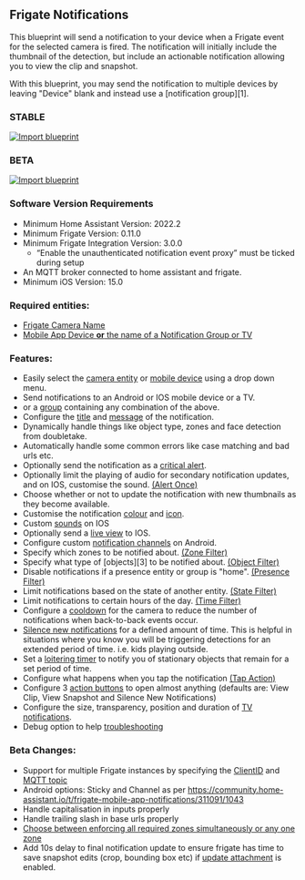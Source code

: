 ## Frigate Notifications

This blueprint will send a notification to your device when a Frigate event for the selected camera is fired. The notification will initially include the thumbnail of the detection, but include an actionable notification allowing you to view the clip and snapshot.

With this blueprint, you may send the notification to multiple devices by leaving "Device" blank and instead use a [notification group][1].

### STABLE 
[![Import blueprint](https://my.home-assistant.io/badges/blueprint_import.svg)](https://my.home-assistant.io/redirect/blueprint_import/?blueprint_url=https://github.com/SgtBatten/HA_blueprints/blob/main/Frigate_Camera_Notifications/Stable.yaml)

### BETA
[![Import blueprint](https://my.home-assistant.io/badges/blueprint_import.svg)](https://my.home-assistant.io/redirect/blueprint_import/?blueprint_url=https://github.com/SgtBatten/HA_blueprints/blob/main/Frigate_Camera_Notifications/Beta.yaml)

### Software Version Requirements

- Minimum Home Assistant Version: 2022.2
- Minimum Frigate Version: 0.11.0
- Minimum Frigate Integration Version: 3.0.0
  - “Enable the unauthenticated notification event proxy” must be ticked during setup
- An MQTT broker connected to home assistant and frigate.
- Minimum iOS Version: 15.0

### Required entities:

- [Frigate Camera Name](https://github.com/SgtBatten/HA_blueprints/blob/doc_updates/Frigate_Camera_Notifications/Guide:%20Configuration%20Options.md#frigate-camera)
- [Mobile App Device **or** the name of a Notification Group or TV](https://github.com/SgtBatten/HA_blueprints/blob/doc_updates/Frigate_Camera_Notifications/Guide:%20Configuration%20Options.md#notify-device-and-notify-grouptv)

### Features:
    
- Easily select the [camera entity](https://github.com/SgtBatten/HA_blueprints/blob/doc_updates/Frigate_Camera_Notifications/Guide:%20Configuration%20Options.md#frigate-camera) or [mobile device](https://github.com/SgtBatten/HA_blueprints/blob/doc_updates/Frigate_Camera_Notifications/Guide:%20Configuration%20Options.md#mobile-device) using a drop down menu.
- Send notifications to an Android or IOS mobile device or a TV.
 - or a [group](https://github.com/SgtBatten/HA_blueprints/blob/doc_updates/Frigate_Camera_Notifications/Guide:%20Configuration%20Options.md#notification-group-or-androidfire-tv) containing any combination of the above.
- Configure the [title](https://github.com/SgtBatten/HA_blueprints/blob/doc_updates/Frigate_Camera_Notifications/Guide:%20Configuration%20Options.md#title) and [message](https://github.com/SgtBatten/HA_blueprints/blob/doc_updates/Frigate_Camera_Notifications/Guide:%20Configuration%20Options.md#message) of the notification. 
- Dynamically handle things like object type, zones and face detection from doubletake.
- Automatically handle some common errors like case matching and bad urls etc.
- Optionally send the notification as a [critical alert](https://github.com/SgtBatten/HA_blueprints/blob/doc_updates/Frigate_Camera_Notifications/Guide:%20Configuration%20Options.md#critical).
- Optionally limit the playing of audio for secondary notification updates, and on IOS, customise the sound. [(Alert Once)](https://github.com/SgtBatten/HA_blueprints/blob/doc_updates/Frigate_Camera_Notifications/Guide:%20Configuration%20Options.md#alert-once)
- Choose whether or not to update the notification with new thumbnails as they become available.
- Customise the notification [colour](https://github.com/SgtBatten/HA_blueprints/blob/doc_updates/Frigate_Camera_Notifications/Guide:%20Configuration%20Options.md#colour) and [icon](https://github.com/SgtBatten/HA_blueprints/blob/doc_updates/Frigate_Camera_Notifications/Guide:%20Configuration%20Options.md#icon).
- Custom [sounds](https://github.com/SgtBatten/HA_blueprints/blob/doc_updates/Frigate_Camera_Notifications/Guide:%20Configuration%20Options.md#sound-ios) on IOS
- Optionally send a [live view](https://github.com/SgtBatten/HA_blueprints/blob/doc_updates/Frigate_Camera_Notifications/Guide:%20Configuration%20Options.md#live-view-ios) to IOS.
- Configure custom [notification channels](https://github.com/SgtBatten/HA_blueprints/blob/doc_updates/Frigate_Camera_Notifications/Guide:%20Configuration%20Options.md#channel-android) on Android.
- Specify which zones to be notified about. [(Zone Filter)](https://github.com/SgtBatten/HA_blueprints/blob/doc_updates/Frigate_Camera_Notifications/Guide:%20Configuration%20Options.md#zone-filter)
- Specify what type of [objects][3] to be notified about. [(Object Filter)](https://github.com/SgtBatten/HA_blueprints/blob/doc_updates/Frigate_Camera_Notifications/Guide:%20Configuration%20Options.md#object-filter)
- Disable notifications if a presence entity or group is "home". [(Presence Filter)](https://github.com/SgtBatten/HA_blueprints/blob/doc_updates/Frigate_Camera_Notifications/Guide:%20Configuration%20Options.md#presence-filter)
- Limit notifications based on the state of another entity. [(State Filter)](https://github.com/SgtBatten/HA_blueprints/blob/doc_updates/Frigate_Camera_Notifications/Guide:%20Configuration%20Options.md#state-filter)
- Limit notifications to certain hours of the day. [(Time Filter)](https://github.com/SgtBatten/HA_blueprints/blob/doc_updates/Frigate_Camera_Notifications/Guide:%20Configuration%20Options.md#zone-filter)
- Configure a [cooldown](https://github.com/SgtBatten/HA_blueprints/blob/doc_updates/Frigate_Camera_Notifications/Guide:%20Configuration%20Options.md#cooldown) for the camera to reduce the number of notifications when back-to-back events occur.
- [Silence new notifications](https://github.com/SgtBatten/HA_blueprints/blob/doc_updates/Frigate_Camera_Notifications/Guide:%20Configuration%20Options.md#silence-timer) for a defined amount of time. This is helpful in situations where you know you will be triggering detections for an extended period of time. i.e. kids playing outside.
- Set a [loitering timer](https://github.com/SgtBatten/HA_blueprints/blob/doc_updates/Frigate_Camera_Notifications/Guide:%20Configuration%20Options.md#loitering) to notify you of stationary objects that remain for a set period of time.
- Configure what happens when you tap the notification [(Tap Action)](https://github.com/SgtBatten/HA_blueprints/blob/doc_updates/Frigate_Camera_Notifications/Guide:%20Configuration%20Options.md#tap-action)
- Configure 3 [action buttons](https://github.com/SgtBatten/HA_blueprints/blob/doc_updates/Frigate_Camera_Notifications/Guide:%20Configuration%20Options.md#action-buttons) to open almost anything (defaults are: View Clip, View Snapshot and Silence New Notifications)
- Configure the size, transparency, position and duration of [TV notifications](https://github.com/SgtBatten/HA_blueprints/blob/doc_updates/Frigate_Camera_Notifications/Guide:%20Configuration%20Options.md#tv-options).
- Debug option to help [troubleshooting](https://github.com/SgtBatten/HA_blueprints/blob/doc_updates/Frigate_Camera_Notifications/Guide:%20Configuration%20Options.md#troubleshooting)

### Beta Changes:
- Support for multiple Frigate instances by specifying the [ClientID](https://github.com/SgtBatten/HA_blueprints/blob/doc_updates/Frigate_Camera_Notifications/Guide:%20Configuration%20Options.md#client-id) and [MQTT topic](https://github.com/SgtBatten/HA_blueprints/blob/doc_updates/Frigate_Camera_Notifications/Guide:%20Configuration%20Options.md#mqtt-topic)
- Android options: Sticky and Channel as per https://community.home-assistant.io/t/frigate-mobile-app-notifications/311091/1043
- Handle capitalisation in inputs properly
- Handle trailing slash in base urls properly
- [Choose between enforcing all required zones simultaneously or any one zone](https://github.com/SgtBatten/HA_blueprints/blob/doc_updates/Frigate_Camera_Notifications/Guide:%20Configuration%20Options.md#multi-zone)
- Add 10s delay to final notification update to ensure frigate has time to save snapshot edits (crop, bounding box etc) if [update attachment](https://github.com/SgtBatten/HA_blueprints/blob/doc_updates/Frigate_Camera_Notifications/Guide:%20Configuration%20Options.md#update-attachment) is enabled. 
